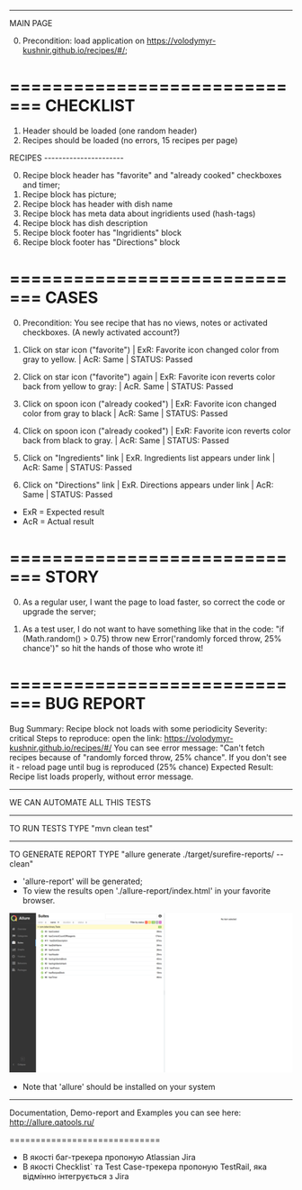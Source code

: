 --------------------

MAIN PAGE

0. Precondition: load application on https://volodymyr-kushnir.github.io/recipes/#/;

=============================
CHECKLIST
=============================

1. Header should be loaded (one random header)
2. Recipes should be loaded (no errors, 15 recipes per page)

RECIPES ----------------------

0. Recipe block header has "favorite" and "already cooked" checkboxes and timer;
1. Recipe block has picture;
2. Recipe block has header with dish name
3. Recipe block has meta data about ingridients used (hash-tags)
4. Recipe block has dish description
5. Recipe block footer has "Ingridients" block
6. Recipe block footer has "Directions" block

=============================
CASES
=============================

0. Precondition: You see recipe that has no views, notes or activated checkboxes. (A newly activated account?)
1. Click on star icon ("favorite") | ExR: Favorite icon changed color from gray to yellow. | AcR: Same | STATUS: Passed
2. Click on star icon ("favorite") again | ExR: Favorite icon reverts color back from yellow to gray: | AcR. Same | STATUS: Passed

3. Click on spoon icon ("already cooked") | ExR: Favorite icon changed color from gray to black | AcR: Same | STATUS: Passed
4. Click on spoon icon ("already cooked") | ExR: Favorite icon reverts color back from black to gray. | AcR: Same | STATUS: Passed

5. Click on "Ingredients" link | ExR. Ingredients list appears under link | AcR: Same | STATUS: Passed
6. Click on "Directions" link | ExR. Directions appears under link | AcR: Same | STATUS: Passed

* ExR = Expected result
* AcR = Actual result

=============================
STORY
=============================

0. As a regular user, I want the page to load faster, so correct the code or upgrade the server;

1. As a test user, I do not want to have something like that in the code: "if (Math.random() > 0.75) throw new Error('randomly forced throw, 25% chance')" so hit the hands of those who wrote it!

=============================
BUG REPORT
=============================

Bug Summary: Recipe block not loads with some periodicity
Severity: critical
Steps to reproduce: 	open the link: https://volodymyr-kushnir.github.io/recipes/#/
			You can see error message: "Can't fetch recipes because of "randomly forced throw, 25% chance".
			If you don't see it - reload page until bug is reproduced (25% chance)
Expected Result: Recipe list loads properly, without error message.


-----------------------------
WE CAN AUTOMATE ALL THIS TESTS

-----------------------------
TO RUN TESTS TYPE "mvn clean test"

-----------------------------
TO GENERATE REPORT TYPE "allure generate ./target/surefire-reports/ --clean"
- 'allure-report' will be generated;
- To view the results open './allure-report/index.html' in your favorite browser.

![Screenshot](Screenshot_2018-05-14_11-02-19.png?raw=true "Allure report live screenshot")

* Note that 'allure' should be installed on your system

-----------------------------
Documentation, Demo-report and Examples you can see here: http://allure.qatools.ru/

=============================

* В якості баг-трекера пропоную Atlassian Jira
* В якості Checklist` та Test Case-трекера пропоную TestRail, яка відмінно інтегрується з Jira



